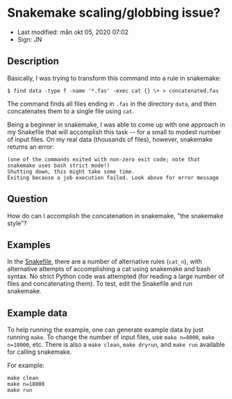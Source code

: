 # Snakemake scaling/globbing issue?

- Last modified: mån okt 05, 2020  07:02
- Sign: JN

## Description

Basically, I was  trying to transform this command into a rule in snakemake:

    $ find data -type f -name '*.fas' -exec cat {} \+ > concatenated.fas

The command finds all files ending in `.fas` in the directory `data`, and
then concatenates them to a single file using `cat`.

Being a beginner in snakemake, I was able to come up with one approach in my
Snakefile that will accomplish this task -- for a small to modest number of
input files. On my real data (thousands of files), however, snakemake returns
an error:

    (one of the commands exited with non-zero exit code; note that snakemake uses bash strict mode!)
    Shutting down, this might take some time.
    Exiting because a job execution failed. Look above for error message


## Question

How do can I accomplish the concatenation in snakemake, "the snakemake style"?


## Examples

In the [Snakefile](Snakefile), there are a number of alternative rules (`cat_n`),
with alternative attempts of accomplishing a cat using snakemake and bash syntax.
No strict Python code was attempted (for reading a large number of files and
concatenating them). To test, edit the Snakefile and run snakemake.


## Example data

To help running the example, one can generate example data by just running `make`.
To change the number of input files, use `make n=8000`, `make n=18000`, etc.
There is also a `make clean`, `make dryrun`, and `make run` available for calling
snakemake.

For example:

    make clean
    make n=18000
    make run

